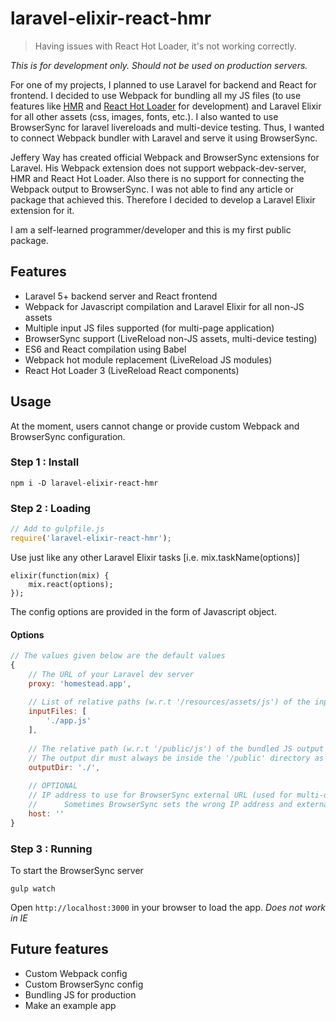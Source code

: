 # laravel-elixir-react-hmr

> Having issues with React Hot Loader, it's not working correctly.

*This is for development only. Should not be used on production servers.*

For one of my projects, I planned to use Laravel for backend and React for frontend. I decided to use Webpack for bundling all my JS files (to use features like [HMR](https://webpack.github.io/docs/hot-module-replacement.html
) and [React Hot Loader](https://github.com/gaearon/react-hot-loader) for development) and Laravel Elixir for all other assets (css, images, fonts, etc.). I also wanted to use BrowserSync for laravel livereloads and multi-device testing. Thus, I wanted to connect Webpack bundler with Laravel and serve it using BrowserSync. 

Jeffery Way has created official Webpack and BrowserSync extensions for Laravel. His Webpack extension does not support webpack-dev-server, HMR and React Hot Loader. Also there is no support for connecting the Webpack output to BrowserSync. I was not able to find any article or package that achieved this. Therefore I decided to develop a Laravel Elixir extension for it.

I am a self-learned programmer/developer and this is my first public package.

## Features
* Laravel 5+ backend server and React frontend
* Webpack for Javascript compilation and Laravel Elixir for all non-JS assets
* Multiple input JS files supported (for multi-page application)
* BrowserSync support (LiveReload non-JS assets, multi-device testing)
* ES6 and React compilation using Babel
* Webpack hot module replacement (LiveReload JS modules)
* React Hot Loader 3 (LiveReload React components) 

## Usage
At the moment, users cannot change or provide custom Webpack and BrowserSync configuration.

### Step 1 : Install
```shell
npm i -D laravel-elixir-react-hmr
```
### Step 2 : Loading
```javascript
// Add to gulpfile.js
require('laravel-elixir-react-hmr');
```
Use just like any other Laravel Elixir tasks [i.e. mix.taskName(options)]
```
elixir(function(mix) {
    mix.react(options);
});
```
The config options are provided in the form of Javascript object.
#### Options
```Javascript
// The values given below are the default values
{
    // The URL of your Laravel dev server
    proxy: 'homestead.app',
    
    // List of relative paths (w.r.t '/resources/assets/js') of the input Javascript files
    inputFiles: [
        './app.js'
    ],
    
    // The relative path (w.r.t '/public/js') of the bundled JS output folder
    // The output dir must always be inside the '/public' directory as the application is served from the '/public' dir
    outputDir: './',
    
    // OPTIONAL
    // IP address to use for BrowserSync external URL (used for multi-device access)
    //      Sometimes BrowserSync sets the wrong IP address and external URL doesn't work.
    host: ''
}
```

### Step 3 : Running
To start the BrowserSync server
```
gulp watch
```
Open `http://localhost:3000` in your browser to load the app.
*Does not work in IE*

## Future features
* Custom Webpack config
* Custom BrowserSync config
* Bundling JS for production
* Make an example app

